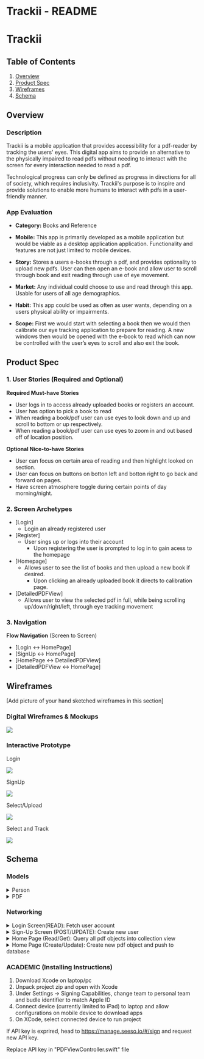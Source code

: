 Trackii - README 
===

# Trackii

## Table of Contents
1. [Overview](#Overview)
1. [Product Spec](#Product-Spec)
1. [Wireframes](#Wireframes)
2. [Schema](#Schema)

## Overview
### Description
Trackii is a mobile application that provides accessibility for a pdf-reader by tracking the users' eyes. This digital app aims to provide an alternative to the physically impaired to read pdfs without needing to interact with the screen for every interaction needed to read a pdf.

Technological progress can only be defined as progress in directions for all of society, which requires inclusivity. Trackii's purpose is to inspire and provide solutions to enable more humans to interact with pdfs in a user-friendly manner.

### App Evaluation

- **Category:** Books and Reference
- **Mobile:** This app is primarily developed as a mobile application but would be viable as a desktop application application. Functionality and features are not just limited to mobile devices.

- **Story:** Stores a users e-books through a pdf, and provides optionality to upload new pdfs. User can then open an e-book and allow user to scroll through book and exit reading through use of eye movement.

- **Market:** Any individual could choose to use and read through this app. Usable for users of all age demographics.
- **Habit:** This app could be used as often as user wants, depending on a users physical ability or impairments.

- **Scope:** First we would start with selecting a book then we would then calibrate our eye tracking application to prepare for reading. A new windows then would be opened with the e-book to read which can now be controlled with the user’s eyes to scroll and also exit the book.


## Product Spec

### 1. User Stories (Required and Optional)

**Required Must-have Stories**

- User logs in to access already uploaded books or registers an account.
- User has option to pick a book to read 
- When reading a book/pdf user can use eyes to look down and up and scroll to bottom or up respectively.
- When reading a book/pdf user can use eyes to zoom in and out based off of location position.

**Optional Nice-to-have Stories**

- User can focus on certain area of reading and then highlight looked on section.
- User can focus on buttons on botton left and botton right to go back and forward on pages.
- Have screen atmosphere toggle during certain points of day morning/night.

### 2. Screen Archetypes

* [Login]
   - Login an already registered user
* [Register]
   - User sings up or logs into their account
       - Upon registering the user is prompted to log in to gain acess to the homepage
* [Homepage]
    - Allows user to see the list of books and then upload a new book if desired.
        * Upon clicking an already uploaded book it directs to calibration page.
* [DetailedPDFView]
    - Allows user to view the selected pdf in full, while being scrolling up/down/right/left, through eye tracking movement
    

### 3. Navigation

**Flow Navigation** (Screen to Screen)

* [Login <-> HomePage]
* [SignUp <-> HomePage]
* [HomePage <-> DetailedPDFView]
* [DetailedPDFView <-> HomePage]

## Wireframes
[Add picture of your hand sketched wireframes in this section]

### Digital Wireframes & Mockups

![](https://i.imgur.com/Tb4Tsvo.png)

### Interactive Prototype
Login

<img src="https://i.imgur.com/Sn91q6g.gif"><br>

SignUp

<img src="https://i.imgur.com/E62d8qy.gif"><br>

Select/Upload

<img src="https://i.imgur.com/PjXTSMg.gif"><br>


Select and Track

<img src="https://i.imgur.com/yDkzZH8.gif"><br>


## Schema 
### Models
<details>
  
  <summary>Person</summary>
  
| Column 1 | Column 2 | Column 3 |
| -------- | -------- | -------- |
| objectId | String   | unique id for user     |
| userName | String   | name of user |
| password | String  | password of user |
  
  
</details>

<details>

  <summary>PDF</summary>

| Column 1 | Column 2 | Column 3 |
| -------- | -------- | -------- |
| objectId | String   | unique id for pdf    |
| userName | Array   | array of images |

</details>

### Networking

<details>
  <summary>Login Screen(READ): Fetch user account</summary>
  
```
      let username = usernameField.text!
      let password = passwordField.text!

      PFUser.logInWithUsername(inBackground: username, password: password){
          (user, error) in
              if user != nil {
                  self.performSegue(withIdentifier: "loginSegue", sender: nil)
              }else{
                  print("Error: \(error?.localizedDescription)");
              }
      }
```
  
</details>

<details>
  <summary>Sign-Up Screen (POST/UPDATE): Create new user</summary>

```
         if passwordTextField.text == passwordConfirmationTextField.text {
            let user = PFUser()
            user["name"] = nameTextField.text
            user.username = usernameTextField.text
            user.password = passwordTextField.text
            
            
            user.signUpInBackground { (success, error) in
                if success {
                    self.performSegue(withIdentifier: "signUpSegue", sender: nil)
                } else {
                    print("Error: \(error?.localizedDescription)")
                }
                
            }
        }else{
            print("Error: passwords not match")
        }  


```
  
</details>

<details>
  <summary>Home Page (Read/Get): Query all pdf objects into collection view</summary>
  
```
        var query = PFQuery(className: "PDF")
        query.includeKeys(["ACL", "pdfArr"])
        //query limit is important to see what max amount of pdfs we want to load in
        query.limit = 40
        query.findObjectsInBackground { (pdfArr, error) in
        if pdfArr != nil{
            //change back to 14
            let a = pdfArr![3]
            let b = a["pdfArr"] as! [PFFileObject]
            self.pdfList = pdfArr!
            
            print("pdfList size:\(self.pdfList.count)")
            self.pdfListView.reloadData()
        } else {
            print("Error: \(error)")
        }
        }
  
  
```
  
  
  
```
        let cell = sender as! PDFCollectionViewCell
        
        let indexPath = pdfListView.indexPath(for: cell)
        
        
        let l = pdfList[indexPath!.item]
        let g = l["pdfArr"] as! [PFFileObject]
        
        
        let secondDetailsViewController = segue.destination as! PDFViewerController
        secondDetailsViewController.pdfPages = g
  
  
```
  
  
</details>

<details>
  <summary>Home Page (Create/Update): Create new pdf object and push to database</summary>
  
```
            let pdfURL = storage.url(forKey: "PDFURL")!
                
            let doc = PDFDocument(url: pdfURL)
                
            for i in 1...doc!.pageCount{
                segmentedPDFToJPGList.append(thumbnailFromPdf(withUrl: pdfURL, pageNumber: i)!)
            }
                   
              
            var stringVersion = [PFFileObject]()
            for i in 0...segmentedPDFToJPGList.count-1 {
                let imageData = segmentedPDFToJPGList[i].pngData()
                let file = PFFileObject(name: "image.png", data: imageData!)!
                stringVersion.append(file)
            }
                
            let parseObject = PFObject(className: "PDF")
            parseObject["pdfArr"] = stringVersion
                
                   
            parseObject.saveInBackground {
                (success: Bool, error: Error?) in
                if (success) {
                    print("Success")
                    self.viewDidLoad()
                } else {
                    print("Fail")
                    print("Error: \(error)")
                }

            }
  
  
```
  
</details>



### ACADEMIC (Installing Instructions)
1. Download Xcode on laptop/pc
2. Unpack project zip and open with Xcode
3. Under Settings -> Signing Capabilities, change team to personal team and budle identifier to match Apple ID
4. Connect device (currently limited to iPad) to laptop and allow configurations on mobile device to download apps
5. On XCode, select connected device to run project

If API key is exprired, head to https://manage.seeso.io/#/sign and request new API key.

Replace API key in "PDFViewController.swift" file

